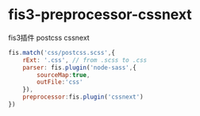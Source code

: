 # fis3-preprocessor-cssnext
fis3插件 postcss  cssnext  

```javascript
fis.match('css/postcss.scss',{
    rExt: '.css', // from .scss to .css
    parser: fis.plugin('node-sass',{
        sourceMap:true,
        outFile:'css'
    }),
    preprocessor:fis.plugin('cssnext')
})
```